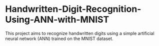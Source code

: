 # Handwritten-Digit-Recognition-Using-ANN-with-MNIST
This project aims to recognize handwritten digits using a simple artificial neural network (ANN) trained on the MNIST dataset.
